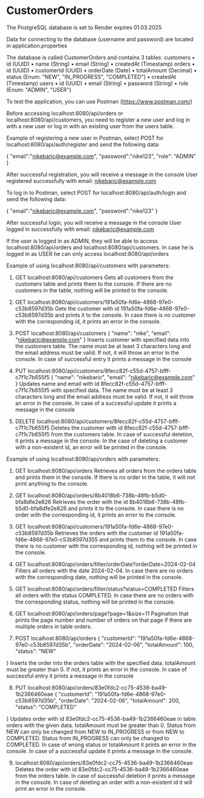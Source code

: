 # CustomerOrders

The PostgreSQL database is set to Render expires 01.03.2025

Data for connecting to the database (username and password) are located in application.properties

The database is called CustomerOrders and contains 3 tables:
customers
• id (UUID)
• name (String)
• email (String)
• createdAt (Timestamp)
orders
• id (UUID)
• customerId (UUID)
• orderDate (Date)
• totalAmount (Decimal)
• status (Enum: "NEW", "IN_PROGRESS", "COMPLETED")
• createdAt (Timestamp)
users
• id (UUID)
• email (String)
• password (String)
• role (Enum: "ADMIN", "USER")

To test the application, you can use Postman (https://www.postman.com/)

Before accessing localhost:8080/api/orders or localhost:8080/api/customers, you need to register a new user and log in with a new user or log in with an existing user from the users table.

Example of registering a new user in Postman, select POST for localhost:8080/api/auth/register and send the following data:

{
"email":"nikebaric@example.com",
"password":"nike123",
"role": "ADMIN"
}

After successful registration, you will receive a message in the console User registered successfully with email: nikebaric@example.com

To log in to Postman, select POST for localhost:8080/api/auth/login and send the following data:

{
"email":"nikebaric@example.com",
"password":"nike123"
}

After successful login, you will receive a message in the console User logged in successfully with email: nikebaric@example.com

If the user is logged in as ADMIN, they will be able to access localhost:8080/api/orders and localhost:8080/api/customers. In case he is logged in as USER he can only access localhost:8080/api/orders



Example of using localhost:8080/api/customers with parameters:

1) GET localhost:8080/api/customers
Gets all customers from the customers table and prints them to the console. If there are no customers in the table, nothing will be printed to the console.

2) GET localhost:8080/api/customers/191a50fa-fd6e-4868-97e0-c53b8597d35b
Gets the customer with id 191a50fa-fd6e-4868-97e0-c53b8597d35b and prints it to the console. In case there is no customer with the corresponding id, it prints an error in the console.

3) POST localhost:8080/api/customers
{
"name": "nike",
"email": "nikebaric@example.com"
}
Inserts customer with specified data into the customers table. The name must be at least 3 characters long and the email address must be valid. If not, it will throw an error in the console. 
In case of successful entry it prints a message in the console

4) PUT localhost:8080/api/customers/8fecc82f-c55d-4757-bfff-c7f1c7b655f5
{
"name": "nikebaric",
"email": "nikebaric@example.com"
}
Updates name and email with id 8fecc82f-c55d-4757-bfff-c7f1c7b655f5 with specified data. The name must be at least 3 characters long and the email address must be valid. If not, it will throw an error in the console. 
In case of a successful update it prints a message in the console

4) DELETE localhost:8080/api/customers/8fecc82f-c55d-4757-bfff-c7f1c7b655f5
Deletes the customer with id 8fecc82f-c55d-4757-bfff-c7f1c7b655f5 from the customers table. In case of successful deletion, it prints a message in the console. 
In the case of deleting a customer with a non-existent id, an error will be printed in the console.




Example of using localhost:8080/api/orders with parameters:

1) GET localhost:8080/api/orders
Retrieves all orders from the orders table and prints them in the console. If there is no order in the table, it will not print anything to the console.

2) GET localhost:8080/api/orders/8b4018b6-738b-48fb-b5d0-bfa8dfe2e826
Retrieves the order with the id 8b4018b6-738b-48fb-b5d0-bfa8dfe2e826 and prints it to the console. In case there is no order with the corresponding id, it prints an error to the console.

3) GET localhost:8080/api/customers/191a50fa-fd6e-4868-97e0-c53b8597d35b
Retrieves the orders with the customer id 191a50fa-fd6e-4868-97e0-c53b8597d355 and prints them to the console. In case there is no customer with the corresponding id, nothing will be printed in the console.

4) GET localhost:8080/api/orders/filter/orderDate?orderDate=2024-02-04
Filters all orders with the date 2024-02-04. In case there are no orders with the corresponding date, nothing will be printed in the console.

5) GET localhost:8080/api/orders/filter/status?status=COMPLETED
Filters all orders with the status COMPLETED. In case there are no orders with the corresponding status, nothing will be printed in the console.

6) GET localhost:8080/api/orders/page?page=1&size=11
Pagination that prints the page number and number of orders on that page if there are multiple orders in table orders.

7) POST localhost:8080/api/orders
{
"customerId": "191a50fa-fd6e-4868-97e0-c53b8597d35b",
"orderDate": "2024-02-06",
"totalAmount": 100,
"status": "NEW"

}
Inserts the order into the orders table with the specified data. totalAmount must be greater than 0. If not, it prints an error in the console.
In case of successful entry it prints a message in the console

8) PUT localhost:8080/api/orders/83e0fdc2-cc75-4536-ba49-1b2366460eae
{
"customerId": "191a50fa-fd6e-4868-97e0-c53b8597d35b",
"orderDate": "2024-02-06",
"totalAmount": 200,
"status": "COMPLETED"

}
Updates order with id 83e0fdc2-cc75-4536-ba49-1b2366460eae in table orders with the given data. totalAmount must be greater than 0. Status from NEW can only be changed from NEW to IN_PROGRESS or from NEW to COMPLETED.
Status from IN_PROGRESS can only be changed to COMPLETED. In case of wrong status or totalAmount it prints an error in the console. In case of a successful update it prints a message in the console.

9) localhost:8080/api/orders/83e0fdc2-cc75-4536-ba49-1b2366460eae
Deletes the order with id 83e0fdc2-cc75-4536-ba49-1b2366460eae from the orders table. In case of successful deletion it prints a message in the console. In case of deleting an order with a non-existent id it will print an error in the console.
 
